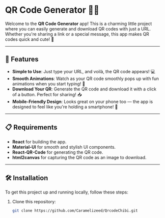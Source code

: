# QR Code Generator 📱✨

Welcome to the **QR Code Generator** app! This is a charming little project where you can easily generate and download QR codes with just a URL. Whether you're sharing a link or a special message, this app makes QR codes quick and cute! 🌟

---

## 🚀 Features

- **Simple to Use**: Just type your URL, and voilà, the QR code appears! 💻
- **Smooth Animations**: Watch as your QR code smoothly pops up with fun animations when you start typing! 🎉
- **Download Your QR**: Generate the QR code and download it with a click of a button. Perfect for sharing! 📥
- **Mobile-Friendly Design**: Looks great on your phone too — the app is designed to feel like you're holding a smartphone! 📱

---

## 📋 Requirements

- **React** for building the app.
- **Material-UI** for smooth and stylish UI components.
- **React-QR-Code** for generating the QR code.
- **html2canvas** for capturing the QR code as an image to download.

---

## 🛠️ Installation

To get this project up and running locally, follow these steps:

1. Clone this repository:

   ```bash
   git clone https://github.com/Caramelizeed/QrcodeChibi.git

